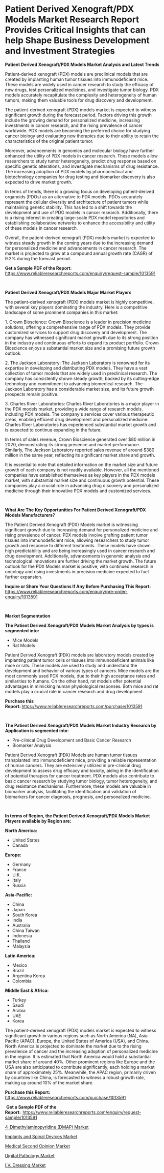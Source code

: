 <p><h1>Patient Derived Xenograft/PDX Models Market Research Report Provides Critical Insights that can help Shape Business Development and Investment Strategies</h1></p><p><strong>Patient Derived Xenograft/PDX Models Market Analysis and Latest Trends</strong></p>
<p><p>Patient-derived xenograft (PDX) models are preclinical models that are created by implanting human tumor tissues into immunodeficient mice. These models are widely used in cancer research to study the efficacy of new drugs, test personalized medicines, and investigate tumor biology. PDX models accurately recapitulate the complexity and heterogeneity of human tumors, making them valuable tools for drug discovery and development.</p><p>The patient-derived xenograft (PDX) models market is expected to witness significant growth during the forecast period. Factors driving this growth include the growing demand for personalized medicine, increasing investments in cancer research, and the rising prevalence of cancer worldwide. PDX models are becoming the preferred choice for studying cancer biology and evaluating new therapies due to their ability to retain the characteristics of the original patient tumor.</p><p>Moreover, advancements in genomics and molecular biology have further enhanced the utility of PDX models in cancer research. These models allow researchers to study tumor heterogeneity, predict drug response based on specific genetic alterations, and investigate mechanisms of drug resistance. The increasing adoption of PDX models by pharmaceutical and biotechnology companies for drug testing and biomarker discovery is also expected to drive market growth.</p><p>In terms of trends, there is a growing focus on developing patient-derived organoids (PDOs) as an alternative to PDX models. PDOs accurately represent the cellular diversity and architecture of patient tumors while maintaining genetic stability. This has led to a shift towards the development and use of PDO models in cancer research. Additionally, there is a rising interest in creating large-scale PDX model repositories and establishing collaborative networks to enhance the accessibility and utility of these models in cancer research.</p><p>Overall, the patient-derived xenograft (PDX) models market is expected to witness steady growth in the coming years due to the increasing demand for personalized medicine and advancements in cancer research. The market is projected to grow at a compound annual growth rate (CAGR) of 9.2% during the forecast period.</p></p>
<p><strong>Get a Sample PDF of the Report:&nbsp;</strong> <a href="https://www.reliableresearchreports.com/enquiry/request-sample/1013591">https://www.reliableresearchreports.com/enquiry/request-sample/1013591</a></p>
<p>&nbsp;</p>
<p><strong>Patient Derived Xenograft/PDX Models Major Market Players</strong></p>
<p><p>The patient-derived xenograft (PDX) models market is highly competitive, with several key players dominating the industry. Here is a competitive landscape of some prominent companies in this market:</p><p>1. Crown Bioscience: Crown Bioscience is a leader in precision medicine solutions, offering a comprehensive range of PDX models. They provide customized services to support drug discovery and development. The company has witnessed significant market growth due to its strong position in the industry and continuous efforts to expand its product portfolio. Crown Bioscience enjoys a substantial market size and a promising future growth outlook.</p><p>2. The Jackson Laboratory: The Jackson Laboratory is renowned for its expertise in developing and distributing PDX models. They have a vast collection of tumor models that are widely used in preclinical research. The company has consistently shown steady growth, backed by its cutting-edge technology and commitment to advancing biomedical research. The Jackson Laboratory has a considerable market size, and its future growth prospects remain positive.</p><p>3. Charles River Laboratories: Charles River Laboratories is a major player in the PDX models market, providing a wide range of research models, including PDX models. The company's services cover various therapeutic areas, enabling efficient drug development and personalized medicine. Charles River Laboratories has experienced substantial market growth and is expected to continue expanding in the future.</p><p>In terms of sales revenue, Crown Bioscience generated over $80 million in 2020, demonstrating its strong presence and market performance. Similarly, The Jackson Laboratory reported sales revenue of around $380 million in the same year, reflecting its significant market share and growth.</p><p>It is essential to note that detailed information on the market size and future growth of each company is not readily available. However, all the mentioned companies have established themselves as key players in the PDX models market, with substantial market size and continuous growth potential. These companies play a crucial role in advancing drug discovery and personalized medicine through their innovative PDX models and customized services.</p></p>
<p>&nbsp;</p>
<p><strong>What Are The Key Opportunities For Patient Derived Xenograft/PDX Models Manufacturers?</strong></p>
<p><p>The Patient Derived Xenograft (PDX) Models market is witnessing significant growth due to increasing demand for personalized medicine and rising prevalence of cancer. PDX models involve grafting patient tumor tissues into immunodeficient mice, allowing researchers to study tumor growth and response to different treatments. These models have shown high predictability and are being increasingly used in cancer research and drug development. Additionally, advancements in genomic analysis and technological innovations are further driving the market growth. The future outlook for the PDX Models market is positive, with continued research in oncology and rising investments in precision medicine expected to fuel further expansion.</p></p>
<p><strong>Inquire or Share Your Questions If Any Before Purchasing This Report:</strong> <a href="https://www.reliableresearchreports.com/enquiry/pre-order-enquiry/1013591">https://www.reliableresearchreports.com/enquiry/pre-order-enquiry/1013591</a></p>
<p>&nbsp;</p>
<p><strong>Market Segmentation</strong></p>
<p><strong>The Patient Derived Xenograft/PDX Models Market Analysis by types is segmented into:</strong></p>
<p><ul><li>Mice Models</li><li>Rat Models</li></ul></p>
<p><p>Patient Derived Xenograft (PDX) models are laboratory models created by implanting patient tumor cells or tissues into immunodeficient animals like mice or rats. These models are used to study and understand the development and behavior of various types of cancers. Mice models are the most commonly used PDX models, due to their high acceptance rates and similarities to humans. On the other hand, rat models offer potential advantages in mimicking human physiological responses. Both mice and rat models play a crucial role in cancer research and drug development.</p></p>
<p><strong>Purchase this Report:&nbsp;</strong><a href="https://www.reliableresearchreports.com/purchase/1013591">https://www.reliableresearchreports.com/purchase/1013591</a></p>
<p>&nbsp;</p>
<p><strong>The Patient Derived Xenograft/PDX Models Market Industry Research by Application is segmented into:</strong></p>
<p><ul><li>Pre-clinical Drug Development and Basic Cancer Research</li><li>Biomarker Analysis</li></ul></p>
<p><p>Patient Derived Xenograft (PDX) Models are human tumor tissues transplanted into immunodeficient mice, providing a reliable representation of human cancers. They are extensively utilized in pre-clinical drug development to assess drug efficacy and toxicity, aiding in the identification of potential therapies for cancer treatment. PDX models also contribute to basic cancer research by studying tumor biology, tumor heterogeneity, and drug resistance mechanisms. Furthermore, these models are valuable in biomarker analysis, facilitating the identification and validation of biomarkers for cancer diagnosis, prognosis, and personalized medicine.</p></p>
<p>&nbsp;</p>
<p><strong>In terms of Region, the Patient Derived Xenograft/PDX Models Market Players available by Region are:</strong></p>
<p>
    <p> <strong> North America: </strong>
        <ul>
            <li>United States</li>
            <li>Canada</li>
        </ul>
        </p> 
    <p> <strong> Europe: </strong>
        <ul>
            <li>Germany</li>
            <li>France</li>
            <li>U.K.</li>
            <li>Italy</li>
            <li>Russia</li>
        </ul>
        </p> 
    <p> <strong> Asia-Pacific: </strong>
        <ul>
            <li>China</li>
            <li>Japan</li>
            <li>South Korea</li>
            <li>India</li>
            <li>Australia</li>
            <li>China Taiwan</li>
            <li>Indonesia</li>
            <li>Thailand</li>
            <li>Malaysia</li>
        </ul>
        </p> 
    <p> <strong> Latin America: </strong>
        <ul>
            <li>Mexico</li>
            <li>Brazil</li>
            <li>Argentina Korea</li>
            <li>Colombia</li>
        </ul>
        </p> 
    <p> <strong> Middle East & Africa: </strong>
        <ul>
            <li>Turkey</li>
            <li>Saudi</li>
            <li>Arabia</li>
            <li>UAE</li>
            <li>Korea</li>
        </ul>
    </p>
    </p>
<p><p>The patient-derived xenograft (PDX) models market is expected to witness significant growth in various regions such as North America (NA), Asia-Pacific (APAC), Europe, the United States of America (USA), and China. North America is projected to dominate the market due to the rising prevalence of cancer and the increasing adoption of personalized medicine in the region. It is estimated that North America would hold a substantial market share of around 40%. Other prominent regions like Europe and the USA are also anticipated to contribute significantly, each holding a market share of approximately 25%. Meanwhile, the APAC region, primarily driven by countries like China, is forecasted to witness a robust growth rate, making up around 10% of the market share.</p></p>
<p><strong>Purchase this Report: </strong><a href="https://www.reliableresearchreports.com/purchase/1013591">https://www.reliableresearchreports.com/purchase/1013591</a></p>
<p>&nbsp;<strong>Get a Sample PDF of the Report:&nbsp;&nbsp;</strong><a href="https://www.reliableresearchreports.com/enquiry/request-sample/1013591">https://www.reliableresearchreports.com/enquiry/request-sample/1013591</a></p>
<p><strong></strong></p>
<p><p><a href="https://www.linkedin.com/pulse/global-4-dimethylaminopyridine-dmap-market-size-trends-mknhe?trackingId=PHspF%2B%2FDIl3G9f2X6NZrmg%3D%3D">4-Dimethylaminopyridine (DMAP) Market</a></p><p><a href="https://www.linkedin.com/pulse/implants-spinal-devices-market-size-examines-its-scope-3rbmc?trackingId=4%2BUDZnsnGSbxAawWwpM6gg%3D%3D">Implants and Spinal Devices Market</a></p><p><a href="https://github.com/rahu1502/Market-Research-Report-List-2/blob/main/medical-second-opinion-market.md">Medical Second Opinion Market</a></p><p><a href="https://github.com/rahu1505/Market-Research-Report-List-2/blob/main/digital-pathology-market.md">Digital Pathology Market</a></p><p><a href="https://www.linkedin.com/pulse/iv-dressing-market-centers-aspects-growth-share-opportunity-2zixc?trackingId=0EpV8Q9zlJCP0uKFM92drw%3D%3D">I.V. Dressing Market</a></p></p>